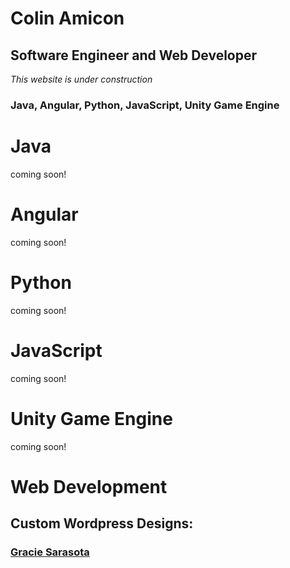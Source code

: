 # Colin Amicon
## Software Engineer and Web Developer

*This website is under construction*

### Java, Angular, Python, JavaScript, Unity Game Engine

# Java
coming soon!

# Angular
coming soon!

# Python
coming soon!

# JavaScript
coming soon!

# Unity Game Engine
coming soon!

# Web Development
## Custom Wordpress Designs:
### <a href="https://gracie-sarasota.com/" target="_blank">Gracie Sarasota</a>


